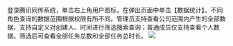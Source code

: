 登录腾讯同传系统，单击右上角用户图标，在弹出页面中单击【数据统计】。不同角色查询的数据范围根据权限有所不同。管理员支持查看公司范围内产生的全部数据，支持自定义对创建人、时间进行筛选搜索查询；普通成员仅支持查看个人数据。筛选后可查看全部任务总数和全部任务总时长。
![](https://main.qcloudimg.com/raw/e25d182c24969a43be6f5490c91cb7c4.png)

